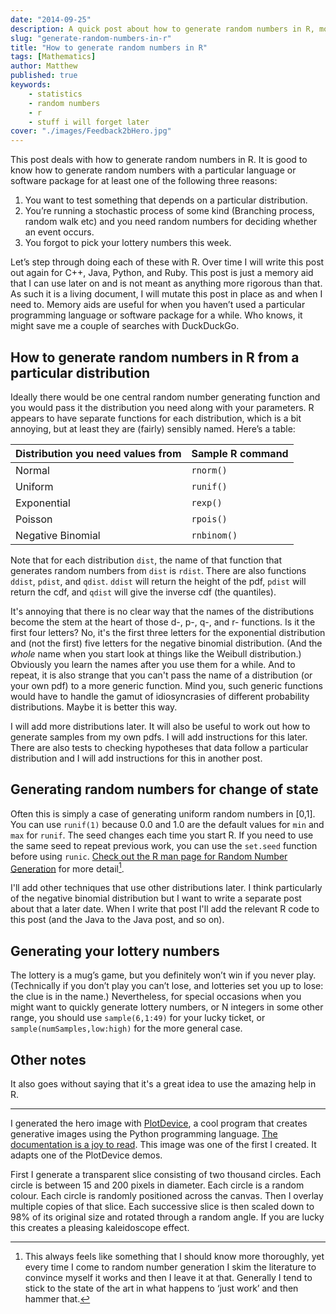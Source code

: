 ```yaml
---
date: "2014-09-25"
description: A quick post about how to generate random numbers in R, mostly for my own reference.
slug: "generate-random-numbers-in-r" 
title: "How to generate random numbers in R"
tags: [Mathematics]
author: Matthew
published: true
keywords:
    - statistics
    - random numbers
    - r
    - stuff i will forget later
cover: "./images/Feedback2bHero.jpg"
---
```


This post deals with how to generate random numbers in R. It is good to know how to generate random numbers with a particular language or software package for at least one of the following three reasons:

1. You want to test something that depends on a particular distribution.
2. You’re running a stochastic process of some kind (Branching process, random walk etc) and you need random numbers for deciding whether an event occurs.
3. You forgot to pick your lottery numbers this week.

Let’s step through doing each of these with R. Over time I will write this post out again for C++, Java, Python, and Ruby. This post is just a memory aid that I can use later on and is not meant as anything more rigorous than that. As such it is a living document, I will mutate this post in place as and when I need to. Memory aids are useful for when you haven’t used a particular programming language or software package for a while. Who knows, it might save me a couple of searches with DuckDuckGo.

## How to generate random numbers in R from a particular distribution

Ideally there would be one central random number generating function and you would pass it the distribution you need along with your parameters. R appears to have separate functions for each distribution, which is a bit annoying, but at least they are (fairly) sensibly named. Here’s a table:

| **Distribution you need values from** | **Sample R command** |
|---|---|
| Normal | `rnorm()` |
| Uniform | `runif()` |
| Exponential |  `rexp()` |
| Poisson |  `rpois()` |
| Negative Binomial |  `rnbinom()` |

Note that for each distribution `dist`, the name of that function that generates random numbers from `dist` is `rdist`. There are also functions `ddist`, `pdist`, and `qdist`. `ddist` will return the height of the pdf, `pdist` will return the cdf, and `qdist` will give the inverse cdf (the quantiles).

It's annoying that there is no clear way that the names of the distributions become the stem at the heart of those d-, p-, q-, and r- functions. Is it the first four letters? No, it's the first three letters for the exponential distribution and (not the first) five letters for the negative binomial distribution. (And the _whole_ name when you start look at things like the Weibull distribution.) Obviously you learn the names after you use them for a while. And to repeat, it is also strange that you can't pass the name of a distribution (or your own pdf) to a more generic function. Mind you, such generic functions would have to handle the gamut of idiosyncrasies of different probability distributions. Maybe it is better this way.

I will add more distributions later. It will also be useful to work out how to generate samples from my own pdfs. I will add instructions for this later. There are also tests to checking hypotheses that data follow a particular distribution and I will add instructions for this in another post.

## Generating random numbers for change of state

Often this is simply a case of generating uniform random numbers in [0,1]. You can use `runif(1)` because 0.0 and 1.0 are the default values for `min` and `max` for `runif`. The seed changes each time you start R. If you need to use the same seed to repeat previous work, you can use the `set.seed` function before using `runic`. [Check out the R man page for Random Number Generation](https://stat.ethz.ch/R-manual/R-devel/library/base/html/Random.html) for more detail[^1].

I'll add other techniques that use other distributions later. I think particularly of the negative binomial distribution but I want to write a separate post about that a later date. When I write that post I'll add the relevant R code to this post (and the Java to the Java post, and so on).

## Generating your lottery numbers

The lottery is a mug’s game, but you definitely won’t win if you never play. (Technically if you don’t play you can’t lose, and lotteries set you up to lose: the clue is in the name.) Nevertheless, for special occasions when you might want to quickly generate lottery numbers, or N integers in some other range, you should use `sample(6,1:49)` for your lucky ticket, or `sample(numSamples,low:high)` for the more general case.

## Other notes

It also goes without saying that it's a great idea to use the amazing help in R.

---

I generated the hero image with [PlotDevice](“http://www.plotdevice.io/“), a cool program that creates generative images using the Python programming language. [The documentation is a joy to read](http://plotdevice.io/tut/Getting_Started). This image was one of the first I created. It adapts one of the PlotDevice demos.

First I generate a transparent slice consisting of two thousand circles. Each circle is between 15 and 200 pixels in diameter. Each circle is a random colour. Each circle is randomly positioned across the canvas. Then I overlay multiple copies of that slice. Each successive slice is then scaled down to 98% of its original size and rotated through a random angle. If you are lucky this creates a pleasing kaleidoscope effect.

[^1]: This always feels like something that I should know more thoroughly, yet every time I come to random number generation I skim the literature to convince myself it works and then I leave it at that. Generally I tend to stick to the state of the art in what happens to ‘just work’ and then hammer that.
